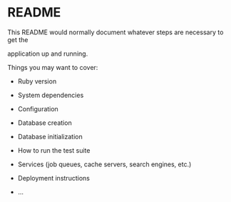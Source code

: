 # README

This README would normally document whatever steps are necessary to get the                     

application up and running.      

Things you may want to cover:                                                                
                            
* Ruby version          

* System dependencies                                        
                        
* Configuration         

* Database creation  

* Database initialization      

* How to run the test suite

* Services (job queues, cache servers, search engines, etc.)

* Deployment instructions
  
* ...
